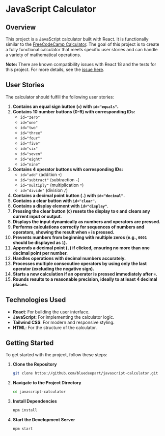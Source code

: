 # JavaScript Calculator

## Overview

This project is a JavaScript calculator built with React. It is functionally similar to the [FreeCodeCamp Calculator](https://javascript-calculator.freecodecamp.rocks/). The goal of this project is to create a fully functional calculator that meets specific user stories and can handle a variety of mathematical operations.

**Note:** There are known compatibility issues with React 18 and the tests for this project. For more details, see the [issue here](https://github.com/facebook/react/issues/23382).

## User Stories

The calculator should fulfill the following user stories:

1. **Contains an equal sign button (`=`) with `id="equals"`.**
2. **Contains 10 number buttons (0-9) with corresponding IDs:**
   - `id="zero"`
   - `id="one"`
   - `id="two"`
   - `id="three"`
   - `id="four"`
   - `id="five"`
   - `id="six"`
   - `id="seven"`
   - `id="eight"`
   - `id="nine"`
3. **Contains 4 operator buttons with corresponding IDs:**
   - `id="add"` (addition `+`)
   - `id="subtract"` (subtraction `-`)
   - `id="multiply"` (multiplication `*`)
   - `id="divide"` (division `/`)
4. **Contains a decimal point button (`.`) with `id="decimal"`.**
5. **Contains a clear button with `id="clear"`.**
6. **Contains a display element with `id="display"`.**
7. **Pressing the clear button (`C`) resets the display to `0` and clears any current input or output.**
8. **Displays the input dynamically as numbers and operators are pressed.**
9. **Performs calculations correctly for sequences of numbers and operators, showing the result when `=` is pressed.**
10. **Prevents numbers from beginning with multiple zeros (e.g., `0001` should be displayed as `1`).**
11. **Appends a decimal point (`.`) if clicked, ensuring no more than one decimal point per number.**
12. **Handles operations with decimal numbers accurately.**
13. **Processes multiple consecutive operators by using only the last operator (excluding the negative sign).**
14. **Starts a new calculation if an operator is pressed immediately after `=`.**
15. **Rounds results to a reasonable precision, ideally to at least 4 decimal places.**

## Technologies Used

- **React**: For building the user interface.
- **JavaScript**: For implementing the calculator logic.
- **Tailwind CSS**: For modern and responsive styling.
- **HTML**: For the structure of the calculator.

## Getting Started

To get started with the project, follow these steps:

1. **Clone the Repository**
   ```bash
   git clone https://github.com/bluedeepart/javascript-calculator.git
2. **Navigate to the Project Directory**
    ```bash
    cd javascript-calculator
3. **Install Dependencies**
    ```bash
    npm install
2. **Start the Development Server**
    ```bash
    npm start

